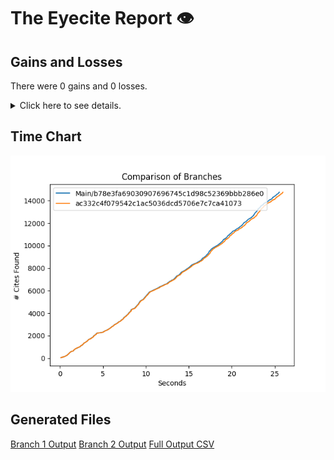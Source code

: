 # The Eyecite Report :eye:



Gains and Losses
---------
There were 0 gains and 0 losses.

<details>
<summary>Click here to see details.</summary>

|     id     |  Gain  |  Loss  |
| ---------- | ------ | ------ |


</details>



Time Chart
---------

![image](https://raw.githubusercontent.com/freelawproject/eyecite/artifacts/170/results/chart.png)


Generated Files
---------

[Branch 1 Output](https://raw.githubusercontent.com/freelawproject/eyecite/artifacts/170/results/b78e3fa69030907696745c1d98c52369bbb286e0.json)
[Branch 2 Output](https://raw.githubusercontent.com/freelawproject/eyecite/artifacts/170/results/ac332c4f079542c1ac5036dcd5706e7c7ca41073.json)
[Full Output CSV ](https://raw.githubusercontent.com/freelawproject/eyecite/artifacts/170/results/output.csv)
